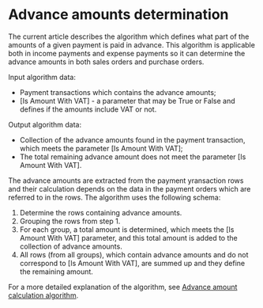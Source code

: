 # Advance amounts determination

The current article describes the algorithm which defines what part of the amounts of a given payment is paid in advance. This algorithm is applicable both in income payments and expense payments so it can determine the advance amounts in both sales orders and purchase orders.
 
Input algorithm data:
 
- Payment transactions which contains the advance amounts;
- [Is Amount With VAT] - a parameter that may be True or False and defines if the amounts include VAT or not.

Output algorithm data:
 
- Collection of the advance amounts found in the payment transaction, which meets the parameter [Is Amount With VAT];
- The total remaining advance amount does not meet the parameter [Is Amount With VAT].

The advance amounts are extracted from the payment yransaction rows and their calculation depends on the data in the payment orders which are referred to in the rows. The algorithm uses the following schema:
 
1. Determine the rows containing advance amounts.
2. Grouping the rows from step 1.
3. For each group, a total amount is determined, which meets the [Is Amount With VAT] parameter, and this total amount is added to the collection of advance amounts.
4. All rows (from all groups), which contain advance amounts and do not correspond to [Is Amount With VAT], are summed up and they define the remaining amount.

For a more detailed explanation of the algorithm, see [Advance amount calculation algorithm](~/modules/financials/payments/advance-amounts-determination/advance-amount-calculation-algorithm.md).
